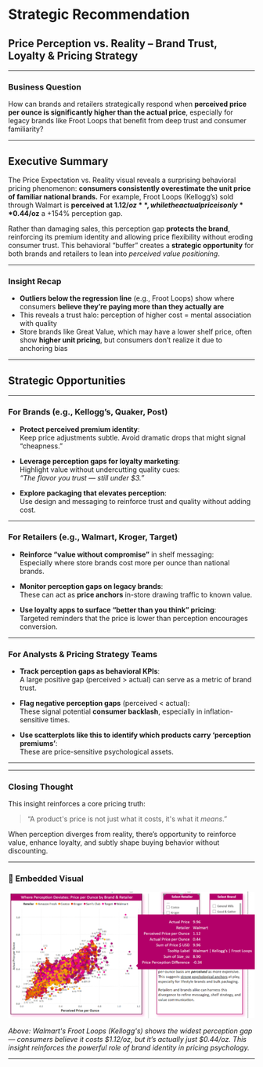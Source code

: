 # Strategic Recommendation  
## Price Perception vs. Reality – Brand Trust, Loyalty & Pricing Strategy

---

### Business Question  
How can brands and retailers strategically respond when **perceived price per ounce is significantly higher than the actual price**, especially for legacy brands like Froot Loops that benefit from deep trust and consumer familiarity?

---

## Executive Summary  
The Price Expectation vs. Reality visual reveals a surprising behavioral pricing phenomenon: **consumers consistently overestimate the unit price of familiar national brands.** For example, Froot Loops (Kellogg’s) sold through Walmart is **perceived at $1.12/oz**, while the actual price is only **$0.44/oz** a +154% perception gap.

Rather than damaging sales, this perception gap **protects the brand**, reinforcing its premium identity and allowing price flexibility without eroding consumer trust. This behavioral “buffer” creates a **strategic opportunity** for both brands and retailers to lean into *perceived value positioning*.

---

### Insight Recap  
- **Outliers below the regression line** (e.g., Froot Loops) show where consumers **believe they’re paying more than they actually are**
- This reveals a trust halo: perception of higher cost = mental association with quality  
- Store brands like Great Value, which may have a lower shelf price, often show **higher unit pricing**, but consumers don’t realize it due to anchoring bias

---

## Strategic Opportunities

---

### For Brands (e.g., Kellogg’s, Quaker, Post)

- **Protect perceived premium identity**:  
  Keep price adjustments subtle. Avoid dramatic drops that might signal “cheapness.”

- **Leverage perception gaps for loyalty marketing**:  
  Highlight value without undercutting quality cues:  
  *“The flavor you trust — still under $3.”*

- **Explore packaging that elevates perception**:  
  Use design and messaging to reinforce trust and quality without adding cost.

---

### For Retailers (e.g., Walmart, Kroger, Target)

- **Reinforce “value without compromise”** in shelf messaging:  
  Especially where store brands cost more per ounce than national brands.

- **Monitor perception gaps on legacy brands**:  
  These can act as **price anchors** in-store  drawing traffic to known value.

- **Use loyalty apps to surface “better than you think” pricing**:  
  Targeted reminders that the price is lower than perception encourages conversion.

---

### For Analysts & Pricing Strategy Teams

- **Track perception gaps as behavioral KPIs**:  
  A large positive gap (perceived > actual) can serve as a metric of brand trust.

- **Flag negative perception gaps** (perceived < actual):  
  These signal potential **consumer backlash**, especially in inflation-sensitive times.

- **Use scatterplots like this to identify which products carry ‘perception premiums’**:  
  These are price-sensitive psychological assets.

---

---

### Closing Thought

This insight reinforces a core pricing truth:  

> “A product's price is not just what it costs, it's what it *means*.”

When perception diverges from reality, there’s opportunity to reinforce value, enhance loyalty, and subtly shape buying behavior without discounting.

---

### 📎 Embedded Visual

![Price Perception vs. Reality Scatter Plot](../Images/price_perception_identity_brand_trust.png)

_Above: Walmart's Froot Loops (Kellogg's) shows the widest perception gap — consumers believe it costs $1.12/oz, but it’s actually just $0.44/oz. This insight reinforces the powerful role of brand identity in pricing psychology._

---
